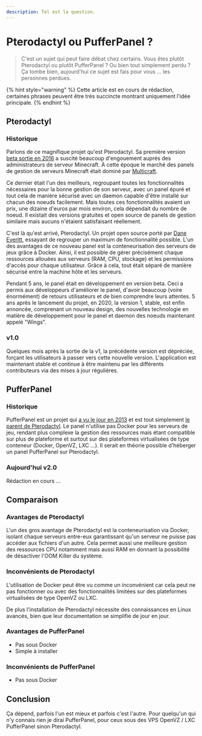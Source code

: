 ```yaml
---
description: Tel est la question.
---
```


# Pterodactyl ou PufferPanel ?

> C'est un sujet qui peut faire débat chez certains. Vous êtes plutôt Pterodactyl ou plutôt PufferPanel ? Ou bien tout simplement perdu ? Ça tombe bien, aujourd'hui ce sujet est fais pour vous ... les personnes perdues.

{% hint style="warning" %}
Cette article est en cours de rédaction, certaines phrases peuvent être très succincte montrant uniquement l'idée principale.
{% endhint %}

## Pterodactyl

### Historique

Parlons de ce magnifique projet qu'est Pterodactyl. Sa première version [beta sortie en 2016](https://github.com/pterodactyl/panel/releases/tag/v0.1.0-beta) a suscité beaucoup d'engouement auprès des administrateurs de serveur Minecraft. À cette époque le marché des panels de gestion de serveurs Minecraft était dominé par [Multicraft](https://www.multicraft.org/).

Ce dernier était l'un des meilleurs, regroupant toutes les fonctionnalités nécessaires pour la bonne gestion de son serveur, avec un panel épuré et tout cela de manière sécurisé avec un daemon capable d'être installé sur chacun des noeuds facilement. Mais toutes ces fonctionnalités avaient un prix, une dizaine d'euros par mois environ, cela dépendait du nombre de noeud. Il existait des versions gratuites et open source de panels de gestion similaire mais aucuns n'étaient satisfaisant réellement.

C'est là qu'est arrivé, Pterodactyl. Un projet open source porté par [Dane Everitt](https://daneeveritt.com), essayant de regrouper un maximum de fonctionnalité possible. L'un des avantages de ce nouveau panel est la conteneurisation des serveurs de jeux grâce à Docker. Ainsi, il est possible de gérer précisément chaque ressources allouées aux serveurs (RAM, CPU, stockage) et les permissions d'accès pour chaque utilisateur. Grâce à cela, tout était séparé de manière sécurisé entre la machine hôte et les serveurs.

Pendant 5 ans, le panel était en développement en version beta. Ceci a permis aux développeurs d'améliorer le panel, d'avoir beaucoup (voire énormément) de retours utilisateurs et de bien comprendre leurs attentes. 5 ans après le lancement du projet, en 2020, la version 1, stable, est enfin annoncée, comprenant un nouveau design, des nouvelles technologie en matière de développement pour le panel et daemon des noeuds maintenant appelé "Wings".

### v1.0

Quelques mois après la sortie de la v1, la précédente version est dépréciée, forçant les utilisateurs à passer vers cette nouvelle version. L'application est maintenant stable et continue à être maintenu par les différents contributeurs via des mises à jour régulières.

## PufferPanel

### Historique

PufferPanel est un projet qui [a vu le jour en 2013](https://github.com/PufferPanel/PufferPanel/releases/tag/v0.4-beta) et est tout simplement [le parent de Pterodactyl](https://gist.github.com/LordRalex/cee5ec702b68e90f36958b4026d52f88). Le panel n'utilise pas Docker pour les serveurs de jeu, rendant plus complexe la gestion des ressources mais étant compatible sur plus de plateforme et surtout sur des plateformes virtualisées de type conteneur (Docker, OpenVZ, LXC ...). Il serait en théorie possible d'héberger un panel PufferPanel sur Pterodactyl.

### Aujourd'hui v2.0

Rédaction en cours ...

## Comparaison

### Avantages de Pterodactyl

L'un des gros avantage de Pterodactyl est la conteneurisation via Docker, isolant chaque serveurs entre-eux garantissant qu'un serveur ne puisse pas accéder aux fichiers d'un autre. Cela permet aussi une meilleure gestion des ressources CPU notamment mais aussi RAM en donnant la possibilité de désactiver l'OOM Killer du système.

### Inconvénients de Pterodactyl

L'utilisation de Docker peut être vu comme un inconvénient car cela peut ne pas fonctionner ou avec des fonctionnalités limitées sur des plateformes virtualisées de type OpenVZ ou LXC.

De plus l'installation de Pterodactyl nécessite des connaissances en Linux avancés, bien que leur documentation se simplifie de jour en jour.

### Avantages de PufferPanel

* Pas sous Docker
* Simple à installer

### Inconvénients de PufferPanel

* Pas sous Docker

## Conclusion

Ça dépend, parfois l'un est mieux et parfois c'est l'autre. Pour quelqu'un qui n'y connais rien je dirai PufferPanel, pour ceux sous des VPS OpenVZ / LXC PufferPanel sinon Pterodactyl.
